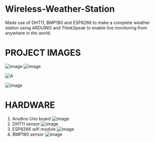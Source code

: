 # Wireless-Weather-Station
Made use of DHT11, BMP180 and ESP8266 to make a complete weather station using ARDUINO and ThinkSpeak to enable live monitoring from anywhere in the world.
# PROJECT IMAGES
![image](https://user-images.githubusercontent.com/87316028/127607208-359c9173-ed8c-47df-bd95-838a890212ca.png)
![image](https://user-images.githubusercontent.com/87316028/127607250-b4904d6f-2070-4e60-9257-5a6a87009cc6.png)

![A](https://user-images.githubusercontent.com/87316028/127619985-39d8fcd9-a16e-452d-95de-e5bf76ed6dc4.png)


![image](https://user-images.githubusercontent.com/87316028/127606723-131a8b5c-1040-4776-ba67-f4b725426c6b.png)
# HARDWARE
1.	Arudino Uno board
![image](https://user-images.githubusercontent.com/87316028/127606842-6291d8a1-133d-4155-b28f-b3af9c35b7a7.png)
2.	DHT11 sensor
![image](https://user-images.githubusercontent.com/87316028/127606924-c76c03bc-55df-4994-8fc7-4b039a01df4d.png)
3. ESP8266 wifi module
![image](https://user-images.githubusercontent.com/87316028/127607076-6126ba15-3f0e-41af-903d-995bf2366487.png)
4.	BMP180 sensor
![image](https://user-images.githubusercontent.com/87316028/127607126-c226a41c-bbad-4968-8a2a-7f6f2fe82426.png)


